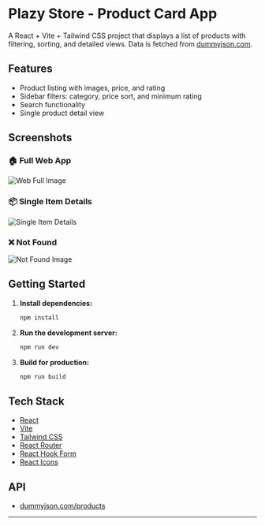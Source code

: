 # Plazy Store - Product Card App

A React + Vite + Tailwind CSS project that displays a list of products with filtering, sorting, and detailed views. Data is fetched from [dummyjson.com](https://dummyjson.com/products).

## Features

- Product listing with images, price, and rating
- Sidebar filters: category, price sort, and minimum rating
- Search functionality
- Single product detail view



## Screenshots

### 🏠 Full Web App

![Web Full Image](https://github.com/user-attachments/assets/4c1a89f2-885a-4ced-8fbc-fbe22e9142a3)

### 📦 Single Item Details

![Single Item Details](images/single-item.png)

### ❌ Not Found

![Not Found Image](https://img.freepik.com/premium-vector/vector-illustration-about-concept-no-items-found-no-results-found_675567-6604.jpg)

## Getting Started


1. **Install dependencies:**
   ```sh
   npm install
   ```

2. **Run the development server:**
   ```sh
   npm run dev
   ```

3. **Build for production:**
   ```sh
   npm run build
   ```



## Tech Stack

- [React](https://react.dev/)
- [Vite](https://vitejs.dev/)
- [Tailwind CSS](https://tailwindcss.com/)
- [React Router](https://reactrouter.com/)
- [React Hook Form](https://react-hook-form.com/)
- [React Icons](https://react-icons.github.io/react-icons/)

## API

- [dummyjson.com/products](https://dummyjson.com/products)

---


